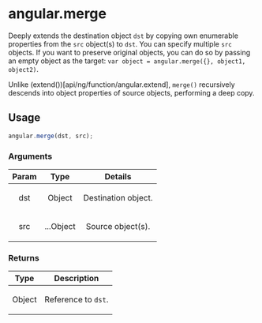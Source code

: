 



# angular.merge








Deeply extends the destination object `dst` by copying own enumerable properties from the `src` object(s)
to `dst`. You can specify multiple `src` objects. If you want to preserve original objects, you can do so
by passing an empty object as the target: `var object = angular.merge({}, object1, object2)`.

Unlike (extend())[api/ng/function/angular.extend], `merge()` recursively descends into object properties of source
objects, performing a deep copy.







  

## Usage
```js
angular.merge(dst, src);
```





### Arguments

| Param | Type | Details |
| :--: | :--: | :--: |
| dst | Object | <p>Destination object.</p>  |
| src | ...Object | <p>Source object(s).</p>  |

### Returns

| Type | Description |
| :--: | :--: |
| Object | <p>Reference to <code>dst</code>.</p>  |









